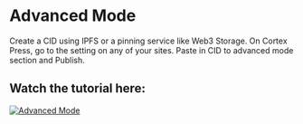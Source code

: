 # Advanced Mode

Create a CID using IPFS or a pinning service like Web3 Storage. On Cortex Press, go to the setting on any of your sites. Paste in CID to advanced mode section and Publish. 

## Watch the tutorial here:

[![Advanced Mode](https://img.youtube.com/vi/xaHVXz0PEhE/maxresdefault.jpg)](https://youtu.be/xaHVXz0PEhE)